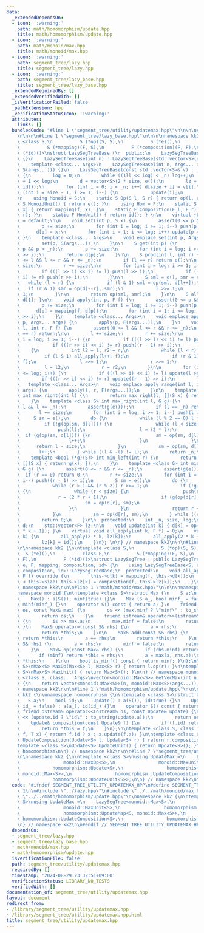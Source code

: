 ```yaml
---
data:
  _extendedDependsOn:
  - icon: ':warning:'
    path: math/homomorphism/update.hpp
    title: math/homomorphism/update.hpp
  - icon: ':warning:'
    path: math/monoid/max.hpp
    title: math/monoid/max.hpp
  - icon: ':warning:'
    path: segment_tree/lazy.hpp
    title: segment_tree/lazy.hpp
  - icon: ':warning:'
    path: segment_tree/lazy_base.hpp
    title: segment_tree/lazy_base.hpp
  _extendedRequiredBy: []
  _extendedVerifiedWith: []
  _isVerificationFailed: false
  _pathExtension: hpp
  _verificationStatusIcon: ':warning:'
  attributes:
    links: []
  bundledCode: "#line 1 \"segment_tree/utility/updatemax.hpp\"\n\n\n\n#line 1 \"segment_tree/lazy.hpp\"\
    \n\n\n\n#line 1 \"segment_tree/lazy_base.hpp\"\n\n\n\nnamespace kk2 {\n\ntemplate\
    \ <class S,\n          S (*op)(S, S),\n          S (*e)(),\n          class F,\n\
    \          S (*mapping)(F, S),\n          F (*composition)(F, F),\n          F\
    \ (*id)()>\nstruct LazySegTreeBase {\n  public:\n    LazySegTreeBase() : LazySegTreeBase(0)\
    \ {}\n    LazySegTreeBase(int n) : LazySegTreeBase(std::vector<S>(n, e())) {}\n\
    \    template <class... Args>\n    LazySegTreeBase(int n, Args... args) : LazySegTreeBase(std::vector<S>(n,\
    \ S(args...))) {}\n    LazySegTreeBase(const std::vector<S>& v) : _n(int(v.size()))\
    \ {\n        log = 0;\n        while ((1ll << log) < _n) log++;\n        size\
    \ = 1 << log;\n        d = vector<S>(2 * size, e());\n        lz = vector<F>(size,\
    \ id());\n        for (int i = 0; i < _n; i++) d[size + i] = v[i];\n        for\
    \ (int i = size - 1; i >= 1; i--) {\n            update(i);\n        }\n    }\n\
    \n    using Monoid = S;\n    static S Op(S l, S r) { return op(l, r); }\n    static\
    \ S MonoidUnit() { return e(); }\n    using Hom = F;\n    static S Map(F f, S\
    \ x) { return mapping(f, x); }\n    static F Composition(F l, F r) { return composition(l,\
    \ r); }\n    static F HomUnit() { return id(); } \n\n    virtual ~LazySegTreeBase()\
    \ = default;\n\n    void set(int p, S x) {\n        assert(0 <= p && p < _n);\n\
    \        p += size;\n        for (int i = log; i >= 1; i--) push(p >> i);\n  \
    \      d[p] = x;\n        for (int i = 1; i <= log; i++) update(p >> i);\n   \
    \ }\n    template <class... Args>\n    void emplace_set(int p, Args... args) {\n\
    \        set(p, S(args...));\n    }\n\n    S get(int p) {\n        assert(0 <=\
    \ p && p < _n);\n        p += size;\n        for (int i = log; i >= 1; i--) push(p\
    \ >> i);\n        return d[p];\n    }\n\n    S prod(int l, int r) {\n        assert(0\
    \ <= l && l <= r && r <= _n);\n        if (l == r) return e();\n\n        l +=\
    \ size;\n        r += size;\n\n        for (int i = log; i >= 1; i--) {\n    \
    \        if (((l >> i) << i) != l) push(l >> i);\n            if (((r >> i) <<\
    \ i) != r) push(r >> i);\n        }\n\n        S sml = e(), smr = e();\n     \
    \   while (l < r) {\n            if (l & 1) sml = op(sml, d[l++]);\n         \
    \   if (r & 1) smr = op(d[--r], smr);\n            l >>= 1;\n            r >>=\
    \ 1;\n        }\n\n        return op(sml, smr);\n    }\n\n    S all_prod() { return\
    \ d[1]; }\n\n    void apply(int p, F f) {\n        assert(0 <= p && p < _n);\n\
    \        p += size;\n        for (int i = log; i >= 1; i--) push(p >> i);\n  \
    \      d[p] = mapping(f, d[p]);\n        for (int i = 1; i <= log; i++) update(p\
    \ >> i);\n    }\n    template <class... Args>\n    void emplace_apply_point(int\
    \ p, Args... args) {\n        apply(p, F(args...));\n    }\n    void apply(int\
    \ l, int r, F f) {\n        assert(0 <= l && l <= r && r <= _n);\n        if (l\
    \ == r) return;\n\n        l += size;\n        r += size;\n\n        for (int\
    \ i = log; i >= 1; i--) {\n            if (((l >> i) << i) != l) push(l >> i);\n\
    \            if (((r >> i) << i) != r) push((r - 1) >> i);\n        }\n\n    \
    \    {\n            int l2 = l, r2 = r;\n            while (l < r) {\n       \
    \         if (l & 1) all_apply(l++, f);\n                if (r & 1) all_apply(--r,\
    \ f);\n                l >>= 1;\n                r >>= 1;\n            }\n   \
    \         l = l2;\n            r = r2;\n        }\n\n        for (int i = 1; i\
    \ <= log; i++) {\n            if (((l >> i) << i) != l) update(l >> i);\n    \
    \        if (((r >> i) << i) != r) update((r - 1) >> i);\n        }\n    }\n \
    \   template <class... Args>\n    void emplace_apply_range(int l, int r, Args...\
    \ args) {\n        apply(l, r, F(args...));\n    }\n\n    template <bool (*g)(S)>\
    \ int max_right(int l) {\n        return max_right(l, [](S x) { return g(x); });\n\
    \    }\n    template <class G> int max_right(int l, G g) {\n        assert(0 <=\
    \ l && l <= _n);\n        assert(g(e()));\n        if (l == _n) return _n;\n \
    \       l += size;\n        for (int i = log; i >= 1; i--) push(l >> i);\n   \
    \     S sm = e();\n        do {\n            while (l % 2 == 0) l >>= 1;\n   \
    \         if (!g(op(sm, d[l]))) {\n                while (l < size) {\n      \
    \              push(l);\n                    l = (2 * l);\n                  \
    \  if (g(op(sm, d[l]))) {\n                        sm = op(sm, d[l]);\n      \
    \                  l++;\n                    }\n                }\n          \
    \      return l - size;\n            }\n            sm = op(sm, d[l]);\n     \
    \       l++;\n        } while ((l & -l) != l);\n        return _n;\n    }\n\n\
    \    template <bool (*g)(S)> int min_left(int r) {\n        return min_left(r,\
    \ [](S x) { return g(x); });\n    }\n    template <class G> int min_left(int r,\
    \ G g) {\n        assert(0 <= r && r <= _n);\n        assert(g(e()));\n      \
    \  if (r == 0) return 0;\n        r += size;\n        for (int i = log; i >= 1;\
    \ i--) push((r - 1) >> i);\n        S sm = e();\n        do {\n            r--;\n\
    \            while (r > 1 && (r % 2)) r >>= 1;\n            if (!g(op(d[r], sm)))\
    \ {\n                while (r < size) {\n                    push(r);\n      \
    \              r = (2 * r + 1);\n                    if (g(op(d[r], sm))) {\n\
    \                        sm = op(d[r], sm);\n                        r--;\n  \
    \                  }\n                }\n                return r + 1 - size;\n\
    \            }\n            sm = op(d[r], sm);\n        } while ((r & -r) != r);\n\
    \        return 0;\n    }\n\n  protected:\n    int _n, size, log;\n    std::vector<S>\
    \ d;\n    std::vector<F> lz;\n\n    void update(int k) { d[k] = op(d[2 * k], d[2\
    \ * k + 1]); }\n    virtual void all_apply(int k, F f) = 0;\n    void push(int\
    \ k) {\n        all_apply(2 * k, lz[k]);\n        all_apply(2 * k + 1, lz[k]);\n\
    \        lz[k] = id();\n    }\n}; \n\n} // namespace kk2\n\n\n#line 5 \"segment_tree/lazy.hpp\"\
    \n\nnamespace kk2 {\n\ntemplate <class S,\n          S (*op)(S, S),\n        \
    \  S (*e)(),\n          class F,\n          S (*mapping)(F, S),\n          F (*composition)(F,\
    \ F),\n          F (*id)()>\nstruct LazySegTree : public LazySegTreeBase<S, op,\
    \ e, F, mapping, composition, id> {\n    using LazySegTreeBase<S, op, e, F, mapping,\
    \ composition, id>::LazySegTreeBase;\n  protected:\n    void all_apply(int k,\
    \ F f) override {\n        this->d[k] = mapping(f, this->d[k]);\n        if (k\
    \ < this->size) this->lz[k] = composition(f, this->lz[k]);\n    }\n};\n\n} //\
    \ namespace kk2\n\n\n#line 1 \"math/monoid/max.hpp\"\n\n\n\nnamespace kk2 {\n\n\
    namespace monoid {\n\ntemplate <class S>\nstruct Max {\n    S a;\n    bool minf;\n\
    \    Max() : a(S()), minf(true) {}\n    Max (S a_, bool minf_ = false) : a(a_),\
    \ minf(minf_) {}\n    operator S() const { return a; }\n    friend ostream& operator<<(ostream&\
    \ os, const Max& max) {\n        os << (max.minf ? \"minf\" : to_string(max.a));\n\
    \        return os;\n    }\n    friend istream& operator>>(istream& is, Max& max)\
    \ {\n        is >> max.a;\n        max.minf = false;\n        return is;\n   \
    \ }\n    Max& operator=(const S& rhs) {\n        a = rhs;\n        minf = false;\n\
    \        return *this;\n    }\n\n    Max& add(const S& rhs) {\n        if (minf)\
    \ return *this;\n        a += rhs;\n        return *this;\n    }\n    Max& update(const\
    \ S& rhs) {\n        a = rhs;\n        minf = false;\n        return *this;\n\
    \    }\n    Max& op(const Max& rhs) {\n        if (rhs.minf) return *this;\n \
    \       if (minf) return *this = rhs;\n        a = max(a, rhs.a);\n        return\
    \ *this;\n    }\n\n    bool is_minf() const { return minf; }\n};\n\ntemplate <class\
    \ S>\nMax<S> MaxOp(Max<S> l, Max<S> r) { return l.op(r); }\n\ntemplate <class\
    \ S>\nMax<S> MaxUnit() { return Max<S>(); }\n\n} // namespace monoid\n\ntemplate\
    \ <class S, class... Args>\nvector<monoid::Max<S>> GetVecMax(int n, Args... args)\
    \ {\n    return vector<monoid::Max<S>>(n, monoid::Max<S>(args...));\n}\n\n} //\
    \ namespace kk2\n\n\n#line 1 \"math/homomorphism/update.hpp\"\n\n\n\nnamespace\
    \ kk2 {\n\nnamespace homomorphism {\n\ntemplate <class S>\nstruct Update {\n \
    \   S a;\n    bool id;\n    Update() : a(S()), id(true) {}\n    Update(S a_, bool\
    \ id_ = false) : a(a_), id(id_) {}\n    operator S() const { return a; }\n   \
    \ friend ostream& operator<<(ostream& os, const Update& update) {\n        os\
    \ << (update.id ? \"id\" : to_string(update.a));\n        return os;\n    }\n\n\
    \    Update& composition(const Update& f) {\n        if (f.id) return *this;\n\
    \        return *this = f;\n    }\n};\n\ntemplate <class S, class T>\nT UpdateMap(Update<S>\
    \ f, T x) { return f.id ? x : x.update(f.a); }\n\ntemplate <class S>\nUpdate<S>\
    \ UpdateComposition(Update<S> l, Update<S> r) { return r.composition(l); }\n\n\
    template <class S>\nUpdate<S> UpdateUnit() { return Update<S>(); }\n\n} // namespace\
    \ homomorphism\n\n} // namespace kk2\n\n\n#line 7 \"segment_tree/utility/updatemax.hpp\"\
    \n\nnamespace kk2 {\n\ntemplate <class S>\nusing UpdateMax =\n    LazySegTree<monoid::Max<S>,\n\
    \                monoid::MaxOp<S>,\n                monoid::MaxUnit<S>,\n    \
    \            homomorphism::Update<S>,\n                homomorphism::UpdateMap<S,\
    \ monoid::Max<S>>,\n                homomorphism::UpdateComposition<S>,\n    \
    \            homomorphism::UpdateUnit<S>>;\n\n} // namespace kk2\n\n\n"
  code: "#ifndef SEGMENT_TREE_UTILITY_UPDATEMAX_HPP\n#define SEGMENT_TREE_UTILITY_UPDATEMAX_HPP\
    \ 1\n\n#include \"../lazy.hpp\"\n#include \"../../math/monoid/max.hpp\"\n#include\
    \ \"../../math/homomorphism/update.hpp\"\n\nnamespace kk2 {\n\ntemplate <class\
    \ S>\nusing UpdateMax =\n    LazySegTree<monoid::Max<S>,\n                monoid::MaxOp<S>,\n\
    \                monoid::MaxUnit<S>,\n                homomorphism::Update<S>,\n\
    \                homomorphism::UpdateMap<S, monoid::Max<S>>,\n               \
    \ homomorphism::UpdateComposition<S>,\n                homomorphism::UpdateUnit<S>>;\n\
    \n} // namespace kk2\n\n#endif // SEGMENT_TREE_UTILITY_UPDATEMAX_HPP\n"
  dependsOn:
  - segment_tree/lazy.hpp
  - segment_tree/lazy_base.hpp
  - math/monoid/max.hpp
  - math/homomorphism/update.hpp
  isVerificationFile: false
  path: segment_tree/utility/updatemax.hpp
  requiredBy: []
  timestamp: '2024-08-29 23:32:51+09:00'
  verificationStatus: LIBRARY_NO_TESTS
  verifiedWith: []
documentation_of: segment_tree/utility/updatemax.hpp
layout: document
redirect_from:
- /library/segment_tree/utility/updatemax.hpp
- /library/segment_tree/utility/updatemax.hpp.html
title: segment_tree/utility/updatemax.hpp
---
```

